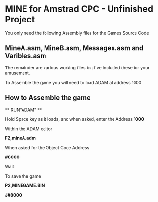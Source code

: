 # MINE for Amstrad CPC - Unfinished Project

You only need the following Assembly files for the Games Source Code

## **MineA.asm, MineB.asm, Messages.asm and Varibles.asm**

The remainder are various working files but I've included these for your amusement.

To Assemble the game you will need to load ADAM at address 1000

## How to Assemble the game

** RUN"ADAM" **

Hold Space key as it loads, and when asked, enter the Address **1000**

Within the ADAM editor

**F2,mineA.adm**

When asked for the Object Code Address

**#8000**

Wait

To save the game

**P2,MINEGAME.BIN**

**J#8000**

